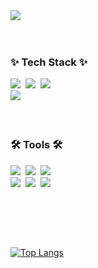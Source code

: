 <div>
<img src="https://capsule-render.vercel.app/api?type=soft&color=ffffff&fontColor=000000&fontAlignY=45&height=260&section=header&text=Hello%20%20I'm%20Juyoung&fontSize=60&animation=twinkling&desc=JUYOUNG's%20Github%20%20📂&descSize=26&descAlign=65&descAlignY=70" />
</div>
<br><br>
<!--내용 부분-->
<h3>✨ Tech Stack ✨</h3>
<div>
<img src="https://img.shields.io/badge/javascript-F7DF1E.svg?style=for-the-badge&logo=javascript&logoColor=20232a" />&nbsp
<img src="https://img.shields.io/badge/html5-E34F26.svg?style=for-the-badge&logo=html5&logoColor=white" />&nbsp
  <img src="https://img.shields.io/badge/css3-1572B6.svg?style=for-the-badge&logo=css3&logoColor=white" />&nbsp
  <br>
  <img src="https://img.shields.io/badge/jQuery-0769AD.svg?style=for-the-badge&logo=jquery&logoColor=white" />&nbsp
</div>

<br>

<!--h3 align="center">📚 Studying 📚</h3>
<div align="center">
  <img src="https://img.shields.io/badge/typescript-007ACC.svg?style=for-the-badge&logo=typescript&logoColor=white" />&nbsp
  <img src="https://img.shields.io/badge/React%20Query-FF4154?style=for-the-badge&logo=react%20query&logoColor=white" />&nbsp
</div-->

<br>

<h3>🛠 Tools 🛠</h3>
<div>
  <img src="https://img.shields.io/badge/git-F05033.svg?style=for-the-badge&logo=git&logoColor=white" />&nbsp
  <img src="https://img.shields.io/badge/github-181717.svg?style=for-the-badge&logo=github&logoColor=white" />&nbsp
  <img src="https://img.shields.io/badge/Notion-F3F3F3.svg?style=for-the-badge&logo=notion&logoColor=black" />&nbsp
</div>

<div>
  <img src="https://img.shields.io/badge/adobe%20photoshop-08253c.svg?style=for-the-badge&logo=adobe%20photoshop&logoColor=37abff" />&nbsp
  <img src="https://img.shields.io/badge/figma-F24E1E.svg?style=for-the-badge&logo=figma&logoColor=white" />&nbsp
    <img src="https://img.shields.io/badge/VSCode-2C2C32.svg?style=for-the-badge&logo=visual-studio-code&logoColor=22ABF3" />&nbsp
</div>

<br><br>


<!--h3 align="center">📫 Contact 📫</h3>
<div align="center">
  <a href="https://velog.io/@oka1313">
    <img src="https://img.shields.io/badge/Velog-1EBC8F?style=for-the-badge&logo=velog&logoColor=white" />&nbsp
  </a>
  <a href="mailto:oka1313@gmail.com">
    <img
      src="https://img.shields.io/badge/oka1313@gmail.com-D14836?style=for-the-badge&logo=gmail&logoColor=white"/>&nbsp
  </a-->

<!--[![Anurag's GitHub stats](https://github-readme-stats.vercel.app/api?username=juyoung-kim2)](https://github.com/juyoung-kim2/github-readme-stats)-->

<br>

[![Top Langs](https://github-readme-stats.vercel.app/api/top-langs/?username=juyoung-kim2)](https://github.com/juyoung-kim2/github-readme-stats)
